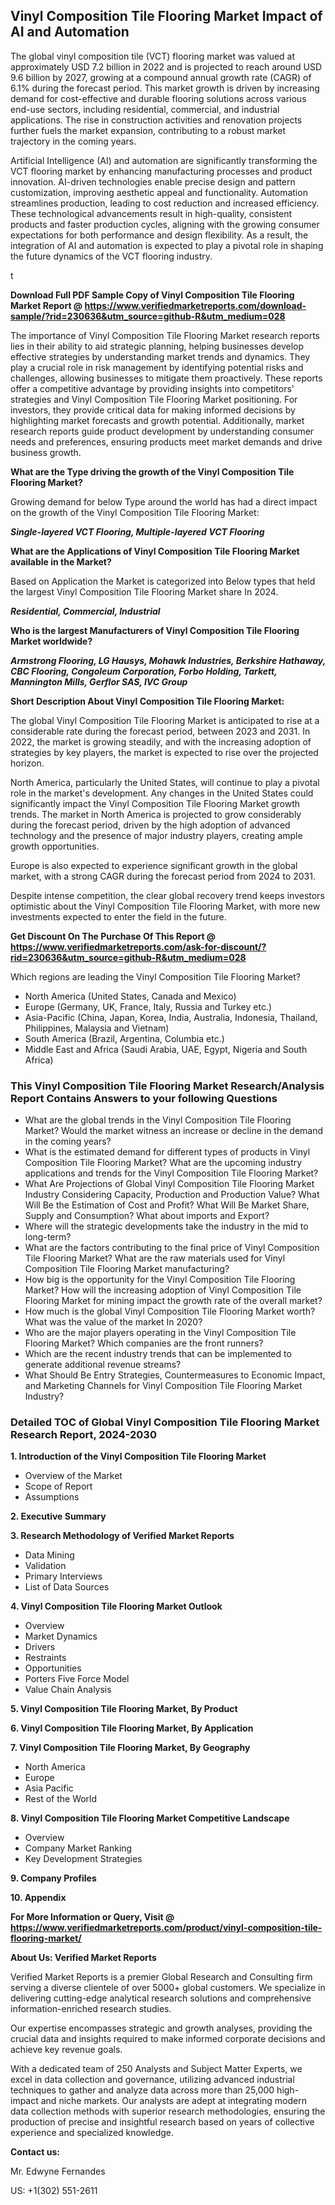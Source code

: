 <h2>Vinyl Composition Tile Flooring Market Impact of AI and Automation</h2><p>The global vinyl composition tile (VCT) flooring market was valued at approximately USD 7.2 billion in 2022 and is projected to reach around USD 9.6 billion by 2027, growing at a compound annual growth rate (CAGR) of 6.1% during the forecast period. This market growth is driven by increasing demand for cost-effective and durable flooring solutions across various end-use sectors, including residential, commercial, and industrial applications. The rise in construction activities and renovation projects further fuels the market expansion, contributing to a robust market trajectory in the coming years.</p><p>Artificial Intelligence (AI) and automation are significantly transforming the VCT flooring market by enhancing manufacturing processes and product innovation. AI-driven technologies enable precise design and pattern customization, improving aesthetic appeal and functionality. Automation streamlines production, leading to cost reduction and increased efficiency. These technological advancements result in high-quality, consistent products and faster production cycles, aligning with the growing consumer expectations for both performance and design flexibility. As a result, the integration of AI and automation is expected to play a pivotal role in shaping the future dynamics of the VCT flooring industry.</p>t</p><p id="" class=""><strong>Download Full PDF Sample Copy of Vinyl Composition Tile Flooring Market Report @ <a href="https://www.verifiedmarketreports.com/download-sample/?rid=230636&utm_source=github-R&utm_medium=028" target="_blank">https://www.verifiedmarketreports.com/download-sample/?rid=230636&utm_source=github-R&utm_medium=028</a></strong></p><p>The importance of&nbsp;Vinyl Composition Tile Flooring Market research reports lies in their ability to aid strategic planning, helping businesses develop effective strategies by understanding market trends and dynamics. They play a crucial role in risk management by identifying potential risks and challenges, allowing businesses to mitigate them proactively. These reports offer a competitive advantage by providing insights into competitors' strategies and Vinyl Composition Tile Flooring Market positioning. For investors, they provide critical data for making informed decisions by highlighting market forecasts and growth potential. Additionally, market research reports guide product development by understanding consumer needs and preferences, ensuring products meet market demands and drive business growth.</p><p><strong>What are the&nbsp;Type driving the growth of the Vinyl Composition Tile Flooring Market?</strong></p><p id="" class="">Growing demand for below Type around the world has had a direct impact on the growth of the Vinyl Composition Tile Flooring Market:</p><em><strong>Single-layered VCT Flooring, Multiple-layered VCT Flooring</strong></em></p><strong>What are the&nbsp;Applications&nbsp;of Vinyl Composition Tile Flooring Market available in the Market?</strong></p><p id="" class="">Based on Application the Market is categorized into Below types that held the largest Vinyl Composition Tile Flooring Market share In 2024.</p><em><strong>Residential, Commercial, Industrial</strong></em></p><strong>Who is the largest Manufacturers of Vinyl Composition Tile Flooring Market worldwide?</strong></p><p><em><strong>Armstrong Flooring, LG Hausys, Mohawk Industries, Berkshire Hathaway, CBC Flooring, Congoleum Corporation, Forbo Holding, Tarkett, Mannington Mills, Gerflor SAS, IVC Group</strong></em></p><p id="" class=""><strong>Short Description About Vinyl Composition Tile Flooring Market:</strong></p><p>The global Vinyl Composition Tile Flooring Market is anticipated to rise at a considerable rate during the forecast period, between 2023 and 2031. In 2022, the market is growing steadily, and with the increasing adoption of strategies by key players, the market is expected to rise over the projected horizon.</p><p>North America, particularly the United States, will continue to play a pivotal role in the market's development. Any changes in the United States could significantly impact the Vinyl Composition Tile Flooring Market growth trends. The market in North America is projected to grow considerably during the forecast period, driven by the high adoption of advanced technology and the presence of major industry players, creating ample growth opportunities.</p><p>Europe is also expected to experience significant growth in the global market, with a strong CAGR during the forecast period from 2024 to 2031.</p><p>Despite intense competition, the clear global recovery trend keeps investors optimistic about the Vinyl Composition Tile Flooring Market, with more new investments expected to enter the field in the future.</p><p id="" class=""><strong>Get Discount On The Purchase Of This Report @ <a href="https://www.verifiedmarketreports.com/ask-for-discount/?rid=230636&utm_source=github-R&utm_medium=028" target="_blank">https://www.verifiedmarketreports.com/ask-for-discount/?rid=230636&utm_source=github-R&utm_medium=028</a></strong></p>Which regions are leading the Vinyl Composition Tile Flooring Market?</p><ul><li>North America (United States, Canada and Mexico)</li><li>Europe (Germany, UK, France, Italy, Russia and Turkey etc.)</li><li>Asia-Pacific (China, Japan, Korea, India, Australia, Indonesia, Thailand, Philippines, Malaysia and Vietnam)</li><li>South America (Brazil, Argentina, Columbia etc.)</li><li>Middle East and Africa (Saudi Arabia, UAE, Egypt, Nigeria and South Africa)</li></ul><h3 id="" class="">This Vinyl Composition Tile Flooring Market Research/Analysis Report Contains Answers to your following Questions</h3><ul><li>What are the global trends in the Vinyl Composition Tile Flooring Market? Would the market witness an increase or decline in the demand in the coming years?</li><li>What is the estimated demand for different types of products in Vinyl Composition Tile Flooring Market? What are the upcoming industry applications and trends for the Vinyl Composition Tile Flooring Market?</li><li>What Are Projections of Global Vinyl Composition Tile Flooring Market Industry Considering Capacity, Production and Production Value? What Will Be the Estimation of Cost and Profit? What Will Be Market Share, Supply and Consumption? What about imports and Export?</li><li>Where will the strategic developments take the industry in the mid to long-term?</li><li>What are the factors contributing to the final price of Vinyl Composition Tile Flooring Market? What are the raw materials used for Vinyl Composition Tile Flooring Market manufacturing?</li><li>How big is the opportunity for the Vinyl Composition Tile Flooring Market? How will the increasing adoption of Vinyl Composition Tile Flooring Market for mining impact the growth rate of the overall market?</li><li>How much is the global Vinyl Composition Tile Flooring Market worth? What was the value of the market In 2020?</li><li>Who are the major players operating in the Vinyl Composition Tile Flooring Market? Which companies are the front runners?</li><li>Which are the recent industry trends that can be implemented to generate additional revenue streams?</li><li>What Should Be Entry Strategies, Countermeasures to Economic Impact, and Marketing Channels for Vinyl Composition Tile Flooring Market Industry?</li></ul><h3 id="" class="">Detailed TOC of Global Vinyl Composition Tile Flooring Market Research Report, 2024-2030</h3><p id="" class=""><strong>1. Introduction of the Vinyl Composition Tile Flooring Market</strong></p><ul><li>Overview of the Market</li><li>Scope of Report</li><li>Assumptions</li></ul><p id="" class=""><strong>2. Executive Summary</strong></p><p id="" class=""><strong>3. Research Methodology of Verified Market Reports</strong></p><ul><li>Data Mining</li><li>Validation</li><li>Primary Interviews</li><li>List of Data Sources</li></ul><p id="" class=""><strong>4. Vinyl Composition Tile Flooring Market Outlook</strong></p><ul><li>Overview</li><li>Market Dynamics</li><li>Drivers</li><li>Restraints</li><li>Opportunities</li><li>Porters Five Force Model</li><li>Value Chain Analysis</li></ul><p id="" class=""><strong>5. Vinyl Composition Tile Flooring Market, By Product</strong></p><p id="" class=""><strong>6. Vinyl Composition Tile Flooring Market, By Application</strong></p><p id="" class=""><strong>7. Vinyl Composition Tile Flooring Market, By Geography</strong></p><ul><li>North America</li><li>Europe</li><li>Asia Pacific</li><li>Rest of the World</li></ul><p id="" class=""><strong>8. Vinyl Composition Tile Flooring Market Competitive Landscape</strong></p><ul><li>Overview</li><li>Company Market Ranking</li><li>Key Development Strategies</li></ul><p id="" class=""><strong>9. Company Profiles</strong></p><p id="" class=""><strong>10. Appendix</strong></p><p id="" class=""><strong>For More Information or Query, Visit @ <a href="https://www.verifiedmarketreports.com/product/vinyl-composition-tile-flooring-market/" target="_blank">https://www.verifiedmarketreports.com/product/vinyl-composition-tile-flooring-market/</a></strong></p><p id="" class=""><strong>About Us: Verified Market Reports</strong></p><p id="" class="">Verified Market Reports is a premier Global Research and Consulting firm serving a diverse clientele of over 5000+ global customers. We specialize in delivering cutting-edge analytical research solutions and comprehensive information-enriched research studies.</p><p id="" class="">Our expertise encompasses strategic and growth analyses, providing the crucial data and insights required to make informed corporate decisions and achieve key revenue goals.</p><p id="" class="">With a dedicated team of 250 Analysts and Subject Matter Experts, we excel in data collection and governance, utilizing advanced industrial techniques to gather and analyze data across more than 25,000 high-impact and niche markets. Our analysts are adept at integrating modern data collection methods with superior research methodologies, ensuring the production of precise and insightful research based on years of collective experience and specialized knowledge.</p><p id="" class=""><strong>Contact us:</strong></p><p id="" class="">Mr. Edwyne Fernandes</p><p id="" class="">US: +1(302) 551-2611</p>